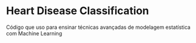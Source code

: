 # Heart Disease Classification
 Código que uso para ensinar técnicas avançadas de modelagem estatística com Machine Learning
